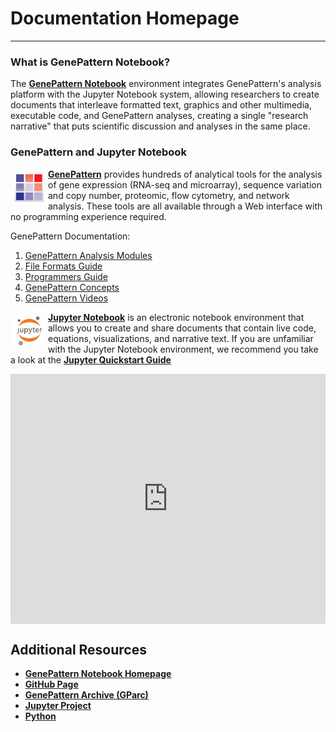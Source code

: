 
# Documentation Homepage

---

<!-- |Documentation|Release Notes|
|--|--|
|[Programmatic Features](programmatic/)|[GenePattern Notebook Repository](releases/#genepattern-notebook-repository)|
|[Local Installation](local-installation/)|[GenePattern Notebook Extension](releases/#genepattern-notebook-extension)|
|[For Jupyter Users](jupyter-users)|[GenePattern Python Library](releases/#genepattern-python-library)|
|[FAQ](faq)|[Notebook Tool Manager](releases/#notebook-tool-manager)||
|[Contact](contact)|[Rich Text Editor](releases/#rich-text-editor)|| -->

### What is GenePattern Notebook?

The [**GenePattern Notebook**](http://genepattern-notebook.org) environment integrates GenePattern's analysis platform with the Jupyter Notebook system, allowing researchers to create documents that interleave formatted text, graphics and other multimedia, executable code, and GenePattern analyses, creating a single "research narrative" that puts scientific discussion and analyses in the same place.

### GenePattern and Jupyter Notebook

<a href="http://genepattern.org"><img src="img/genepattern.png" width=50px style="float: left; margin: 5px;" id="genepattern-img"></a> [**GenePattern**](https://genepattern.org) provides hundreds of analytical tools for the analysis of gene expression (RNA-seq and microarray), sequence variation and copy number, proteomic, flow cytometry, and network analysis. These tools are all available through a Web interface with no programming experience required.

GenePattern Documentation:  

1. [GenePattern Analysis Modules](https://genepattern.org/modules)
2. [File Formats Guide](https://genepattern.org/file-formats-guide)
3. [Programmers Guide](https://genepattern.org/programmers-guide)
4. [GenePattern Concepts](https://genepattern.org/concepts)
5. [GenePattern Videos](https://genepattern.org/video-tutorials)

<a href="https://jupyter.org"><img src="img/jupyter.png" width=50px style="float: left; margin: 5px;" id="jupyter-img"></a> [**Jupyter Notebook**](https://jupyter.org) is an electronic notebook environment that allows you to create and share documents that contain live code, equations, visualizations, and narrative text. If you are unfamiliar with the Jupyter Notebook environment, we recommend you take a look at the [**Jupyter Quickstart Guide**](https://jupyter.readthedocs.io/en/latest/content-quickstart.html)



<iframe width="100%" height="400px" src="https://www.youtube.com/embed/8npzyGLpUHU" frameborder="0" allowfullscreen="" align="center"></iframe>

## Additional Resources

- [**GenePattern Notebook Homepage**](https://genepattern-notebook.org)
- [**GitHub Page**](https://github.com/genepattern/genepattern-notebook)
- [**GenePattern Archive (GParc)**](http://www.gparc.org/)
- [**Jupyter Project**](http://jupyter.org/)
- [**Python**](https://www.python.org/)